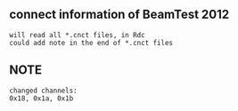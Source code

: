 
##  connect information of BeamTest 2012

    will read all *.cnct files, in Rdc
    could add note in the end of *.cnct files

##  NOTE

    changed channels:
    0x18, 0x1a, 0x1b

